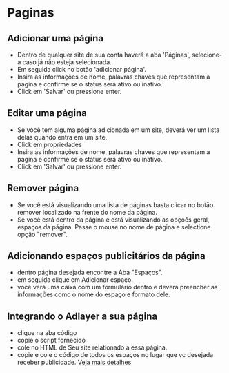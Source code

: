 # Paginas

## Adicionar uma página  
* Dentro de qualquer site de sua conta haverá a aba 'Páginas', selecione-a caso já não esteja selecionada. 
* Em seguida click no botão 'adicionar página'.  
* Insira as informações de nome, palavras chaves que representam a página e confirme se o status será ativo ou inativo.  
* Click em 'Salvar' ou pressione enter. 

## Editar uma página  
* Se você tem alguma página adicionada em um site, deverá ver um lista delas quando entra em um site.  
* Click em propriedades  
* Insira as informações de nome, palavras chaves que representam a página e confirme se o status será ativo ou inativo.  
* Click em 'Salvar' ou pressione enter.

## Remover página 
* Se você está visualizando uma lista de páginas basta clicar no botāo remover localizado na frente do nome da página.
* Se você está dentro da página e está visualizando as opçoēs geral, espaços da página. Passe o mouse no nome de página e selectione opção "remover".

## Adicionando espaços publicitários da página
* dentro página desejada encontre a Aba "Espaços".
* em seguida clique em Adicionar espaço.
* você verá uma caixa com um formulário dentro e deverá preencher as informações como o nome do espaço e formato dele.

## Integrando o Adlayer a sua página
* clique na aba código
* copie o script fornecido
* cole no HTML de Seu site relationado a essa página.
* copie e cole o código de todos os espaços no lugar que vc desejada receber publicidade.
[Veja mais detalhes](#)